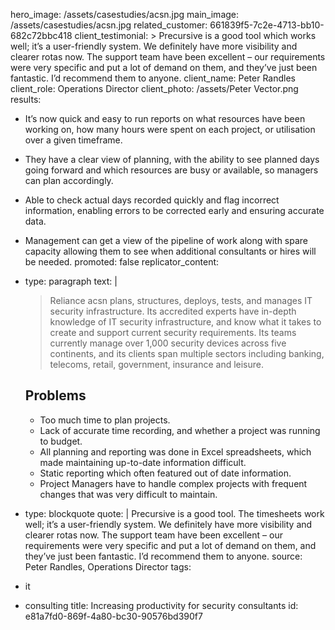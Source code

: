 hero_image: /assets/casestudies/acsn.jpg
main_image: /assets/casestudies/acsn.jpg
related_customer: 661839f5-7c2e-4713-bb10-682c72bbc418
client_testimonial: >
  Precursive is a good tool which works well; it’s a user-friendly system. We definitely have more
  visibility and clearer rotas now. The support team have been excellent – our requirements were
  very specific and put a lot of demand on them, and they’ve just been fantastic. I’d recommend
  them to anyone.
client_name: Peter Randles
client_role: Operations Director
client_photo: /assets/Peter Vector.png
results:
  - >
    It’s now quick and easy to run reports on what resources have been working on, how many hours were
    spent on each project, or utilisation over a given timeframe.
  - >
    They have a clear view of planning, with the ability to see planned days going forward and which
    resources are busy or available, so managers can plan accordingly.
  - >
    Able to check actual days recorded quickly and flag incorrect information, enabling errors to be
    corrected early and ensuring accurate data.
  - >
    Management can get a view of the pipeline of work along with spare capacity allowing them to see
    when additional consultants or hires will be needed.
promoted: false
replicator_content:
  - 
    type: paragraph
    text: |
      > Reliance acsn plans, structures, deploys, tests, and manages IT security infrastructure. Its accredited experts have in-depth knowledge of IT security infrastructure, and know what it takes to create and support current security requirements. Its teams currently manage over 1,000 security devices across five continents, and its clients span multiple sectors including banking, telecoms, retail, government, insurance and leisure.
      
      
      ## Problems
      
      - Too much time to plan projects.
      - Lack of accurate time recording, and whether a project was running to budget.
      - All planning and reporting was done in Excel spreadsheets, which made maintaining up-to-date information difficult.
      - Static reporting which often featured out of date information.
      - Project Managers have to handle complex projects with frequent changes that was very difficult to maintain.
  - 
    type: blockquote
    quote: |
      Precursive is a good tool. The timesheets work well; it’s a user-friendly system. We
      definitely have more visibility and clearer rotas now. The support team have been
      excellent – our requirements were very specific and put a lot of demand on them,
      and they’ve just been fantastic. I’d recommend them to anyone.
    source: Peter Randles, Operations Director
tags:
  - it
  - consulting
title: Increasing productivity for security consultants
id: e81a7fd0-869f-4a80-bc30-90576bd390f7
